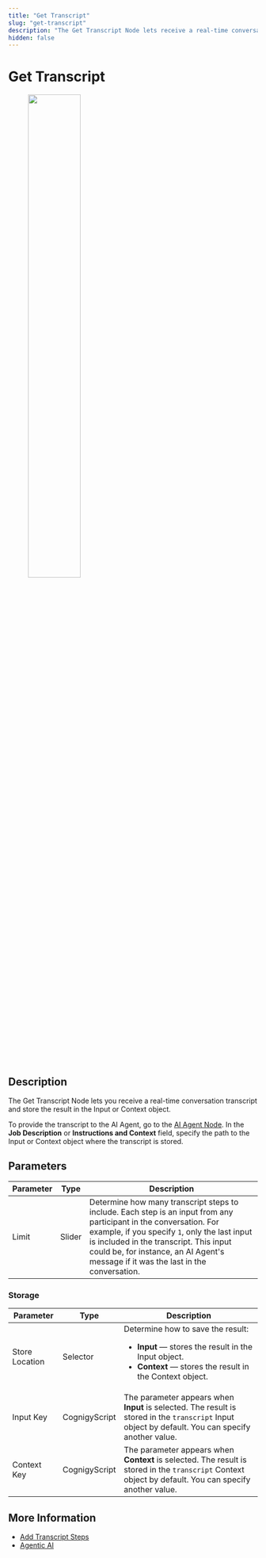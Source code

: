 ```yaml
---
title: "Get Transcript"
slug: "get-transcript"
description: "The Get Transcript Node lets receive a real-time conversation transcript and store the result in the Input or Context object."
hidden: false
---
```


# Get Transcript

<figure>
  <img class="image-center" src="../../../../../_assets/ai/build/node-reference/services/get-transcript.png" width="50%" />
</figure>

## Description

The Get Transcript Node lets you receive a real-time conversation transcript and store the result in the Input or Context object.

To provide the transcript to the AI Agent, go to the [AI Agent Node](../ai/ai-agent.md).
In the **Job Description** or **Instructions and Context** field,
specify the path to the Input or Context object where the transcript is stored.

## Parameters

| Parameter | Type   | Description                                                                                                                                                                                                                                                                                          |
|-----------|--------|------------------------------------------------------------------------------------------------------------------------------------------------------------------------------------------------------------------------------------------------------------------------------------------------------|
| Limit     | Slider | Determine how many transcript steps to include. Each step is an input from any participant in the conversation. For example, if you specify `1`, only the last input is included in the transcript. This input could be, for instance, an AI Agent's message if it was the last in the conversation. |

### Storage

| Parameter      | Type          | Description                                                                                                                                                          |
|----------------|---------------|----------------------------------------------------------------------------------------------------------------------------------------------------------------------|
| Store Location | Selector      | Determine how to save the result:<ul><li>**Input** — stores the result in the Input object.</li><li>**Context** — stores the result in the Context object.</li></ul> |
| Input Key      | CognigyScript | The parameter appears when **Input** is selected. The result is stored in the `transcript` Input object by default. You can specify another value.                   |
| Context Key    | CognigyScript | The parameter appears when **Context** is selected. The result is stored in the `transcript` Context object by default. You can specify another value.               |

## More Information

- [Add Transcript Steps](add-transcript-steps.md)
- [Agentic AI](../../../empower/agentic-ai/overview.md)